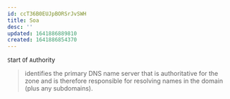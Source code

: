 ```yaml
---
id: ccT36B0EUJpBORSrJvSWH
title: Soa
desc: ''
updated: 1641886889810
created: 1641886854370
---
```


`S`tart `O`f `A`uthority

> identifies the primary DNS name server that is authoritative for the zone and is therefore responsible for resolving names in the domain (plus any subdomains).
